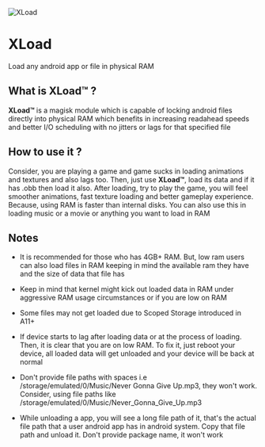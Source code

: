 ![XLoad](https://github.com/iamlooper/XLoad/raw/main/xload.jpg)

# XLoad

Load any android app or file in physical RAM

## What is XLoad™ ?

**XLoad™** is a magisk module which is capable of locking android files directly into physical RAM which benefits in increasing readahead speeds and better I/O scheduling with no jitters or lags for that specified file

## How to use it ?

Consider, you are playing a game and game sucks in loading animations and textures and also lags too. Then, just use **XLoad™**, load its data and if it has .obb then load it also. After loading, try to play the game, you will feel smoother animations, fast texture loading and better gameplay experience. Because, using RAM is faster than internal disks. You can also use this in loading music or a movie or anything you want to load in RAM

## Notes

- It is recommended for those who has 4GB+ RAM. But, low ram users can also load files in RAM keeping in mind the available ram they have and the size of data that file has

- Keep in mind that kernel might kick out loaded data in RAM under aggressive RAM usage circumstances or if you are low on RAM

- Some files may not get loaded due to Scoped Storage introduced in A11+

- If device starts to lag after loading data or at the process of loading. Then, it is clear that you are on low RAM. To fix it, just reboot your device, all loaded data will get unloaded and your device will be back at normal

- Don't provide file paths with spaces i.e /storage/emulated/0/Music/Never Gonna Give Up.mp3, they won't work. Consider, using file paths like /storage/emulated/0/Music/Never_Gonna_Give_Up.mp3

- While unloading a app, you will see a long file path of it, that's the actual file path that a user android app has in android system. Copy that file path and unload it. Don't provide package name, it won't work

